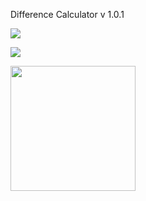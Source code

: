 Difference Calculator v 1.0.1

<a href="https://codeclimate.com/github/YuriySho/project-lvl2-s451/maintainability"><img src="https://api.codeclimate.com/v1/badges/d3e82c13ebe4ce94d261/maintainability" /></a>

<a href="https://travis-ci.org/YuriySho/project-lvl2-s451.svg?branch=master"><img src="https://travis-ci.org/YuriySho/project-lvl2-s451.svg?branch=master" /></a>

<a href="https://travis-ci.org/YuriySho/project-lvl2-s451.svg?branch=master"><img src="https://asciinema.org/a/14.png" width="200"/></a>
